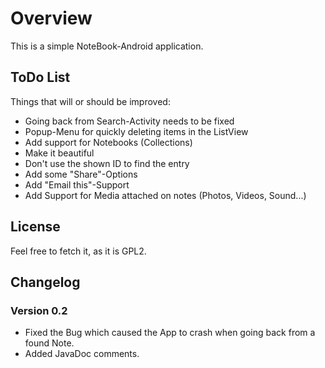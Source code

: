 # Overview #
This is a simple NoteBook-Android application. 

## ToDo List ##
Things that will or should be improved:

* Going back from Search-Activity needs to be fixed
* Popup-Menu for quickly deleting items in the ListView
* Add support for Notebooks (Collections)
* Make it beautiful
* Don't use the shown ID to find the entry
* Add some "Share"-Options
* Add "Email this"-Support
* Add Support for Media attached on notes (Photos, Videos, Sound...)

## License ##
Feel free to fetch it, as it is GPL2.

## Changelog ##
### Version 0.2 ###
* Fixed the Bug which caused the App to crash when going back from a found Note.
* Added JavaDoc comments.
